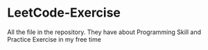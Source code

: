 # LeetCode-Exercise
All the file in the repository. They have about Programming Skill and Practice Exercise in my free time
